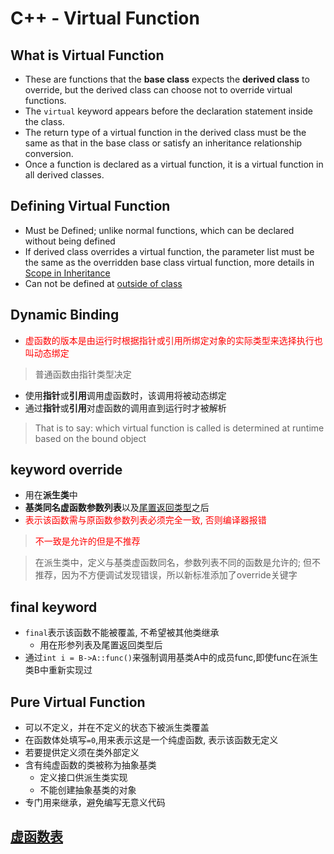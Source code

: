 # C++ - Virtual Function

## What is Virtual Function

- These are functions that the **base class** expects the **derived class** to override, but the derived class can choose not to override virtual functions.
- The `virtual` keyword appears before the declaration statement inside the class.
- The return type of a virtual function in the derived class must be the same as that in the base class or satisfy an inheritance relationship conversion.
- Once a function is declared as a virtual function, it is a virtual function in all derived classes.

## Defining Virtual Function

- Must be Defined; unlike normal functions, which can be declared without being defined
- If derived class overrides a virtual function, the parameter list must be the same as the overridden base class virtual function, more details in [Scope in Inheritance](c++-scope-in-inheritance.md)
- Can not be defined at [outside of class]()

## Dynamic Binding

- <font color="red">虚函数的版本是由运行时根据指针或引用所绑定对象的实际类型来选择执行也叫动态绑定</font>

> 普通函数由指针类型决定

- 使用**指针**或**引用**调用虚函数时，该调用将被动态绑定
- 通过**指针**或**引用**对虚函数的调用直到运行时才被解析

> That is to say: which virtual function is called is determined at runtime based on the bound object

## keyword override

- 用在**派生类**中
- **基类同名虚函数参数列表**以及[尾置返回类型](c++-funtion-return-type.md#尾置返回类型)之后
- <font color="red">表示该函数需与原函数参数列表必须完全一致, 否则编译器报错</font>

> <font color="red">不一致是允许的但是不推荐</font>

> 在派生类中，定义与基类虚函数同名，参数列表不同的函数是允许的; 但不推荐，因为不方便调试发现错误，所以新标准添加了override关键字

## final keyword  

- `final`表示该函数不能被覆盖, 不希望被其他类继承
  - 用在形参列表及尾置返回类型后
- 通过`int i = B->A::func()`来强制调用基类A中的成员func,即使func在派生类B中重新实现过

## Pure Virtual Function

- 可以不定义，并在不定义的状态下被派生类覆盖
- 在函数体处填写`=0`,用来表示这是一个纯虚函数, 表示该函数无定义
- 若要提供定义须在类外部定义
- 含有纯虚函数的类被称为抽象基类
  - 定义接口供派生类实现
  - 不能创建抽象基类的对象
- 专门用来继承，避免编写无意义代码

## [虚函数表](c++-virtual-function-vtable.md)

